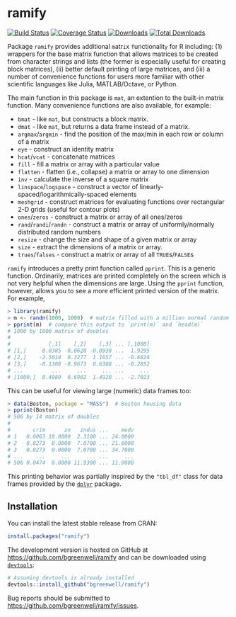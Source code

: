 ramify
================================================================================

[![Build Status](https://travis-ci.org/bgreenwell/ramify.svg?branch=master)](https://travis-ci.org/bgreenwell/ramify)
[![Coverage Status](https://img.shields.io/codecov/c/github/bgreenwell/ramify.svg)](https://codecov.io/github/bgreenwell/ramify?branch=master)
[![Downloads](http://cranlogs.r-pkg.org/badges/ramify)](http://cranlogs.r-pkg.org/badges/ramify)
[![Total Downloads](http://cranlogs.r-pkg.org/badges/grand-total/ramify)](http://cranlogs.r-pkg.org/badges/grand-total/ramify)

Package `ramify` provides `a`dditional `m`atr`i`x `f`unctionalit`y` for R including: (1) wrappers for the base matrix function that allows matrices to be created from character strings and lists (the former is especially useful for creating block  matrices), (ii) better default printing of large matrices, and (iii) a number of convenience functions for users more familiar with other scientific languages like Julia, MATLAB/Octave, or Python.

The main function in this package is `mat`, an extention to the built-in matrix function. Many convenience functions are also available, for example:

  * `bmat` - like `mat`, but constructs a block matrix.
  * `dmat` - like `mat`, but returns a data frame instead of a matrix.
  * `argmax`/`argmin` - find the position of the max/min in each row or column of a matrix
  * `eye` - construct an identity matrix
  * `hcat`/`vcat` - concatenate matrices
  * `fill` - fill a matrix or array with a particular value
  * `flatten` - flatten (i.e., collapse) a matrix or array to one dimension
  * `inv` - calculate the inverse of a square matrix
  * `linspace`/`logspace` - construct a vector of linearly-spaced/logarithmically-spaced elements
  * `meshgrid` - construct matrices for evaluating functions over rectangular 2-D grids (useful for contour plots)
  * `ones`/`zeros` - construct a matrix or array of all ones/zeros
  * `rand`/`randi`/`randn` - construct a matrix or array of uniformly/normally distributed random numbers
  * `resize` - change the size and shape of a given matrix or array
  * `size` - extract the dimensions of a matrix or array.
  * `trues`/`falses` - construct a matrix or array of all `TRUE`s/`FALSE`s

`ramify` introduces a pretty print function called `pprint`. This is a generic function. Ordinarily, matrices are printed completely on the screen which is not very helpful when the dimensions are large. Using the `pprint` function, however, allows you to see a more efficient printed version of the matrix. For example,
```r
> library(ramify)
> m <- randn(1000, 1000)  # matrix filled with a million normal random deviates
> pprint(m)  # compare this output to `print(m)` and `head(m)`
# 1000 by 1000 matrix of doubles 
# 
#            [,1]    [,2]    [,3] ... [,1000]
# [1,]     0.0385 -0.0620 -0.0930 ...  1.9295
# [2,]    -2.5014  0.3277  1.1657 ... -0.6824
# [3,]    -0.1308 -0.9673  0.6388 ... -0.2852
# ...         ...     ...     ... ...     ...
# [1000,]  0.4980  0.6902  1.4920 ... -2.7023
```
This can be useful for viewing large (numeric) data frames too:
```r
> data(Boston, package = "MASS")  # Boston housing data
> pprint(Boston)
# 506 by 14 matrix of doubles 
# 
#       crim      zn   indus ...    medv
# 1   0.0063 18.0000  2.3100 ... 24.0000
# 2   0.0273  0.0000  7.0700 ... 21.6000
# 3   0.0273  0.0000  7.0700 ... 34.7000
# ...    ...     ...     ... ...     ...
# 506 0.0474  0.0000 11.9300 ... 11.9000
```
This printing behavior was partially inspired by the `"tbl_df"` class for data frames provided by the [`dplyr`](http://cran.r-project.org/web/packages/dplyr/index.html) package.

## Installation
You can install the latest stable release from CRAN:
```r
install.packages("ramify")
```
The development version is hosted on GitHub at https://github.com/bgreenwell/ramify and can be downloaded using [`devtools`](https://github.com/hadley/devtools):
```r
# Assuming devtools is already installed
devtools::install_github("bgreenwell/ramify")
```
Bug reports should be submitted to https://github.com/bgreenwell/ramify/issues.
